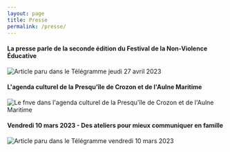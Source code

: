 ```yaml
---
layout: page
title: Presse
permalink: /presse/
---
```

<h4>La presse parle de la seconde édition du Festival de la Non-Violence Éducative</h4>
<img class="fit-picture" src="../../../assets/img/article-telegramme-festival.jpg"
     alt="Article paru dans le Télégramme jeudi 27 avril 2023">

<h4>L'agenda culturel de la Presqu'île de Crozon et de l'Aulne Maritime</h4>
<img class="fit-picture" src="../../../assets/img/AgendaCulturel_2023.jpg"
     alt="Le fnve dans l'agenda culturel de la Presqu'île de Crozon et de l'Aulne Maritime">

<h4>Vendredi 10 mars 2023 - Des ateliers pour mieux communiquer en famille</h4>
<img class="fit-picture" src="../../../assets/img/telegramme_10_03_2023.jpg"
     alt="Article paru dans le Télégramme vendredi 10 mars 2023">



<!-- This is the base Jekyll theme. You can find out more info about customizing your Jekyll theme, as well as basic Jekyll usage documentation at [jekyllrb.com](https://jekyllrb.com/)

You can find the source code for Minima at GitHub:
[jekyll][jekyll-organization] /
[minima](https://github.com/jekyll/minima)

You can find the source code for Jekyll at GitHub:
[jekyll][jekyll-organization] /
[jekyll](https://github.com/jekyll/jekyll)


[jekyll-organization]: https://github.com/jekyll 
-->
